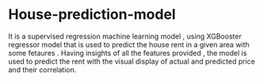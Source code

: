# House-prediction-model
It is a supervised regression machine learning model , using XGBooster regressor model that is used to predict the house rent in a given area with some fetaures . Having insights of all the features provided , the model is used to predict the rent with the visual display of actual and predicted price and their correlation.
